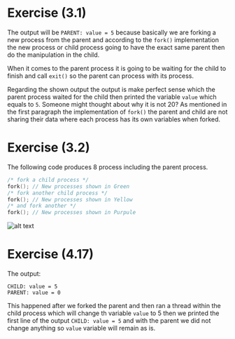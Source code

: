 
# Exercise (3.1)
The output will be `PARENT: value = 5` because basically we are forking a new process from the parent and according to the `fork()` implementation the new process or child process going to have the exact same parent then do the manipulation in the child. 

When it comes to the parent process it is going to be waiting for the child to finish and call `exit()` so the parent can process with its process.

Regarding the shown output the output is make perfect sense which the parent process waited for the child then printed the variable `value` which equals to `5`. Someone might thought about why it is not 20? As mentioned in the first paragraph the implementation of `fork()` the parent and child are not sharing their data where each process has its own variables when forked.


# Exercise (3.2)
The following code produces 8 process including the parent process.
``` c
/* fork a child process */
fork(); // New processes shown in Green 
/* fork another child process */
fork(); // New processes shown in Yellow
/* and fork another */
fork(); // New processes shown in Purpule
```
![alt text](https://i.ibb.co/NNJwJxw/CS480-Assignment-2x-1.png)

# Exercise (4.17)
The output:
```
CHILD: value = 5
PARENT: value = 0
```

This happened after we forked the parent and then ran a thread within the child process which will change th variable `value` to 5 then we printed the first line of the output `CHILD: value = 5` and with the parent we did not change anything so `value` variable will remain as is.
